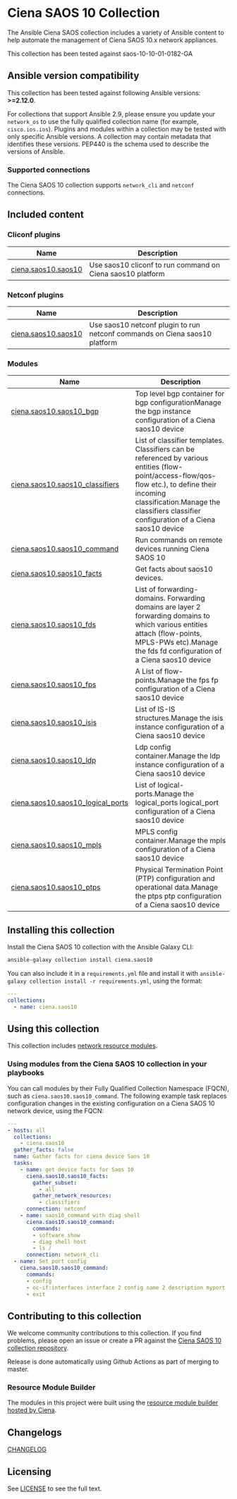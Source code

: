 # Ciena SAOS 10 Collection

The Ansible Ciena SAOS collection includes a variety of Ansible content to help automate the management of Ciena SAOS 10.x network appliances.

This collection has been tested against saos-10-10-01-0182-GA

<!--start requires_ansible-->
## Ansible version compatibility

This collection has been tested against following Ansible versions: **>=2.12.0**.

For collections that support Ansible 2.9, please ensure you update your `network_os` to use the
fully qualified collection name (for example, `cisco.ios.ios`).
Plugins and modules within a collection may be tested with only specific Ansible versions.
A collection may contain metadata that identifies these versions.
PEP440 is the schema used to describe the versions of Ansible.
<!--end requires_ansible-->

### Supported connections

The Ciena SAOS 10 collection supports `network_cli` and `netconf` connections.

## Included content

<!--start collection content-->
### Cliconf plugins
Name | Description
--- | ---
[ciena.saos10.saos10](https://github.com/ciena/ciena.saos10/blob/master/docs/ciena.saos10.saos10_cliconf.rst)|Use saos10 cliconf to run command on Ciena saos10 platform

### Netconf plugins
Name | Description
--- | ---
[ciena.saos10.saos10](https://github.com/ciena/ciena.saos10/blob/master/docs/ciena.saos10.saos10_netconf.rst)|Use saos10 netconf plugin to run netconf commands on Ciena saos10 platform

### Modules
Name | Description
--- | ---
[ciena.saos10.saos10_bgp](https://github.com/ciena/ciena.saos10/blob/master/docs/ciena.saos10.saos10_bgp_module.rst)|Top level bgp container for bgp configurationManage the bgp instance configuration of a Ciena saos10 device
[ciena.saos10.saos10_classifiers](https://github.com/ciena/ciena.saos10/blob/master/docs/ciena.saos10.saos10_classifiers_module.rst)|List of classifier templates. Classifiers can be referenced by various entities (flow-point/access-flow/qos-flow etc.), to define their incoming classification.Manage the classifiers classifier configuration of a Ciena saos10 device
[ciena.saos10.saos10_command](https://github.com/ciena/ciena.saos10/blob/master/docs/ciena.saos10.saos10_command_module.rst)|Run commands on remote devices running Ciena SAOS 10
[ciena.saos10.saos10_facts](https://github.com/ciena/ciena.saos10/blob/master/docs/ciena.saos10.saos10_facts_module.rst)|Get facts about saos10 devices.
[ciena.saos10.saos10_fds](https://github.com/ciena/ciena.saos10/blob/master/docs/ciena.saos10.saos10_fds_module.rst)|List of forwarding-domains. Forwarding domains are layer 2 forwarding domains to which various entities attach (flow-points, MPLS-PWs etc).Manage the fds fd configuration of a Ciena saos10 device
[ciena.saos10.saos10_fps](https://github.com/ciena/ciena.saos10/blob/master/docs/ciena.saos10.saos10_fps_module.rst)|A List of flow-points.Manage the fps fp configuration of a Ciena saos10 device
[ciena.saos10.saos10_isis](https://github.com/ciena/ciena.saos10/blob/master/docs/ciena.saos10.saos10_isis_module.rst)|List of IS-IS structures.Manage the isis instance configuration of a Ciena saos10 device
[ciena.saos10.saos10_ldp](https://github.com/ciena/ciena.saos10/blob/master/docs/ciena.saos10.saos10_ldp_module.rst)|Ldp config container.Manage the ldp instance configuration of a Ciena saos10 device
[ciena.saos10.saos10_logical_ports](https://github.com/ciena/ciena.saos10/blob/master/docs/ciena.saos10.saos10_logical-ports_module.rst)|List of logical-ports.Manage the logical_ports logical_port configuration of a Ciena saos10 device
[ciena.saos10.saos10_mpls](https://github.com/ciena/ciena.saos10/blob/master/docs/ciena.saos10.saos10_mpls_module.rst)|MPLS config container.Manage the mpls configuration of a Ciena saos10 device
[ciena.saos10.saos10_ptps](https://github.com/ciena/ciena.saos10/blob/master/docs/ciena.saos10.saos10_ptps_module.rst)|Physical Termination Point (PTP) configuration and operational data.Manage the ptps ptp configuration of a Ciena saos10 device

<!--end collection content-->

## Installing this collection

Install the Ciena SAOS 10 collection with the Ansible Galaxy CLI:

```bash
ansible-galaxy collection install ciena.saos10
```

You can also include it in a `requirements.yml` file and install it with `ansible-galaxy collection install -r requirements.yml`, using the format:

```yaml
---
collections:
  - name: ciena.saos10
```

## Using this collection

This collection includes [network resource modules](https://docs.ansible.com/ansible/latest/network/user_guide/network_resource_modules.html).

### Using modules from the Ciena SAOS 10 collection in your playbooks

You can call modules by their Fully Qualified Collection Namespace (FQCN), such as `ciena.saos10.saos10_command`.
The following example task replaces configuration changes in the existing configuration on a Ciena SAOS 10 network device, using the FQCN:

```yaml
---
- hosts: all
  collections:
    - ciena.saos10
  gather_facts: false
  name: Gather facts for ciena device Saos 10
  tasks:
    - name: get device facts for Saos 10
      ciena.saos10.saos10_facts:
        gather_subset:
          - all
        gather_network_resources:
          - classifiers
      connection: netconf
    - name: saos10_command with diag shell
      ciena.saos10.saos10_command:
        commands:
        - software show
        - diag shell host
        - ls /
      connection: network_cli
  - name: Set port config
    ciena.saos10.saos10_command:
      commands:
      - config
      - oc-if:interfaces interface 2 config name 2 description myport
      - exit
```

## Contributing to this collection

We welcome community contributions to this collection. If you find problems, please open an issue or create a PR against the [Ciena SAOS 10 collection repository](https://github.com/ciena/ciena.saos10).

Release is done automatically using Github Actions as part of merging to master.

### Resource Module Builder

The modules in this project were built using the [resource module builder hosted by Ciena](https://github.com/ciena/resource_module_builder).

## Changelogs

[CHANGELOG](CHANGELOG.md)

## Licensing

See [LICENSE](LICENSE) to see the full text.
